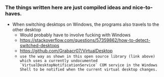 ### The things written here are just compiled ideas and nice-to-haves.

- When switching desktops on Windows, the programs also travels to the other desktop
	- Would probably have to involve fucking with Windows
	- https://stackoverflow.com/questions/57359862/how-to-detect-switched-desktops
	- https://github.com/Grabacr07/VirtualDesktop
	- ``use the way as shown in this open source library (link above) which uses a currently undocumented `VirtualDesktopNotificationService` COM service in the Windows Shell to be notified when the current virtual desktop changes.``